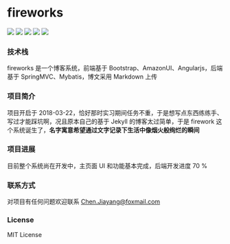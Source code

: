 # fireworks
![](https://img.shields.io/badge/build-passing-green.svg)
![](https://img.shields.io/badge/spring-4.0.2-green.svg)
![](https://img.shields.io/badge/angularjs-1.6.9-green.svg)
![](https://img.shields.io/badge/mybatis-3.2.6-green.svg)
![](https://img.shields.io/badge/license-MIT-blue.svg)


### 技术栈
fireworks 是一个博客系统，前端基于 Bootstrap、AmazonUI、Angularjs，后端基于 SpringMVC、Mybatis，博文采用 Markdown 上传

### 项目简介
项目开启于 2018-03-22，恰好那时实习期间任务不重，于是想写点东西练练手、写过才能踩坑啊，况且原本自己的基于 Jekyll 的博客太过简单，于是 firework 这个系统诞生了，**名字寓意希望通过文字记录下生活中像烟火般绚烂的瞬间**

### 项目进展
目前整个系统尚在开发中，主页面 UI 和功能基本完成，后端开发进度 70 %

### 联系方式
对项目有任何问题欢迎联系 Chen.Jiayang@foxmail.com

### License
MIT License
